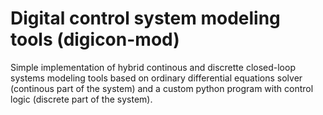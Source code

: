 # Digital control system modeling tools (digicon-mod)
Simple implementation of hybrid continous and discrette closed-loop systems modeling tools based on ordinary differential equations solver (continous part of the system) and a custom python program with control logic (discrete part of the system).
